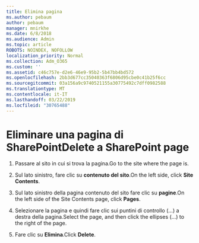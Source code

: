 ```yaml
---
title: Elimina pagina
ms.author: pebaum
author: pebaum
manager: mnirkhe
ms.date: 6/8/2018
ms.audience: Admin
ms.topic: article
ROBOTS: NOINDEX, NOFOLLOW
localization_priority: Normal
ms.collection: Adm_O365
ms.custom: ''
ms.assetid: c46c757e-d2e6-46e9-95b2-5b47bb4bd572
ms.openlocfilehash: 2bb3d677cc35040363f6806d95cbe0c41b25f6cc
ms.sourcegitcommit: 03a156a9c9740521155a30775492c7dff0982588
ms.translationtype: MT
ms.contentlocale: it-IT
ms.lasthandoff: 03/22/2019
ms.locfileid: "30765488"
---
```

# <a name="delete-a-sharepoint-page"></a><span data-ttu-id="ddb39-102">Eliminare una pagina di SharePoint</span><span class="sxs-lookup"><span data-stu-id="ddb39-102">Delete a SharePoint page</span></span>

1. <span data-ttu-id="ddb39-103">Passare al sito in cui si trova la pagina.</span><span class="sxs-lookup"><span data-stu-id="ddb39-103">Go to the site where the page is.</span></span>
    
2. <span data-ttu-id="ddb39-104">Sul lato sinistro, fare clic su **contenuto del sito**.</span><span class="sxs-lookup"><span data-stu-id="ddb39-104">On the left side, click **Site Contents**.</span></span>
    
3. <span data-ttu-id="ddb39-105">Sul lato sinistro della pagina contenuto del sito fare clic su **pagine**.</span><span class="sxs-lookup"><span data-stu-id="ddb39-105">On the left side of the Site Contents page, click **Pages**.</span></span>
    
4. <span data-ttu-id="ddb39-106">Selezionare la pagina e quindi fare clic sui puntini di controllo (...) a destra della pagina.</span><span class="sxs-lookup"><span data-stu-id="ddb39-106">Select the page, and then click the ellipses (...) to the right of the page.</span></span>
    
5. <span data-ttu-id="ddb39-107">Fare clic su **Elimina**.</span><span class="sxs-lookup"><span data-stu-id="ddb39-107">Click **Delete**.</span></span>
    

